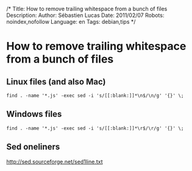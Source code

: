 /*
Title: How to remove trailing whitespace from a bunch of files
Description: 
Author: Sébastien Lucas
Date: 2011/02/07
Robots: noindex,nofollow
Language: en
Tags: debian,tips
*/
# How to remove trailing whitespace from a bunch of files

## Linux files (and also Mac)

```
find . -name '*.js' -exec sed -i 's/[[:blank:]]*\n$/\n/g' '{}' \;
```

## Windows files

```
find . -name '*.js' -exec sed -i 's/[[:blank:]]*\r$/\r/g' '{}' \;
```

## Sed oneliners

http://sed.sourceforge.net/sed1line.txt





